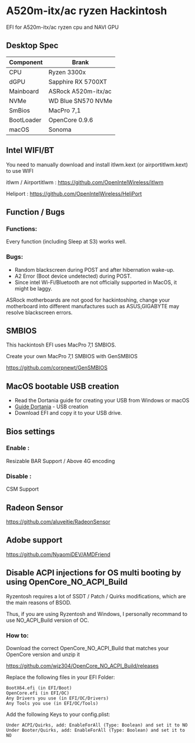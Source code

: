 # A520m-itx/ac ryzen Hackintosh

EFI for A520m-itx/ac ryzen cpu and NAVI GPU



## Desktop Spec

| Component        | Brank                              |
| ---------------- | ---------------------------------- |
| CPU              | Ryzen 3300x                        |
| dGPU             | Sapphire RX 5700XT                 |
| Mainboard        | ASRock A520m-itx/ac                |
| NVMe             | WD Blue SN570 NVMe                 |
| SmBios           | MacPro 7,1                         |
| BootLoader       | OpenCore 0.9.6                     |
| macOS            | Sonoma                             |



## Intel WIFI/BT
You need to manually download and install itlwm.kext (or airportitlwm.kext) to use WIFI

itlwm / Airportitlwm : https://github.com/OpenIntelWireless/itlwm

Heliport : https://github.com/OpenIntelWireless/HeliPort


## Function / Bugs


### Functions:

Every function (including Sleep at S3) works well.



### Bugs:

- Random blackscreen during POST and after hibernation wake-up.
- A2 Error (Boot device undetected) during POST.
- Since intel Wi-Fi/Bluetooth are not officially supported in MacOS, it might be laggy.

ASRock motherboards are not good for hackintoshing, change your motherboard into different manufactures such as ASUS,GIGABYTE may resolve blackscreen errors.



## SMBIOS

This hackintosh EFI uses MacPro 7,1 SMBIOS.

Create your own MacPro 7,1 SMBIOS with GenSMBIOS

https://github.com/corpnewt/GenSMBIOS



## MacOS bootable USB creation

- Read the Dortania guide for creating your USB from Windows or macOS
- [Guide Dortania](https://dortania.github.io/OpenCore-Install-Guide/installer-guide/) - USB creation
- Download EFI and copy it to your USB drive.



## Bios settings


### Enable :
Resizable BAR Support / 
Above 4G encoding



### Disable : 
CSM Support


## Radeon Sensor

https://github.com/aluveitie/RadeonSensor



## Adobe support

https://github.com/NyaomiDEV/AMDFriend



## Disable ACPI injections for OS multi booting by using OpenCore_NO_ACPI_Build

Ryzentosh requires a lot of SSDT / Patch / Quirks modifications, which are the main reasons of BSOD.

Thus, if you are using Ryzentosh and Windows, I personally recommand to use NO_ACPI_Build version of OC.


### How to:

Download the correct OpenCore_NO_ACPI_Build that matches your OpenCore version and unzip it 

https://github.com/wjz304/OpenCore_NO_ACPI_Build/releases

Replace the following files in your EFI Folder:

    BootX64.efi (in EFI/Boot)
    OpenCore.efi (in EFI/OC)
    Any Drivers you use (in EFI/OC/Drivers)
    Any Tools you use (in EFI/OC/Tools)

Add the following Keys to your config.plist:

    Under ACPI/Quirks, add: EnableForAll (Type: Boolean) and set it to NO
    Under Booter/Quirks, add: EnableForAll (Type: Boolean) and set it to NO
